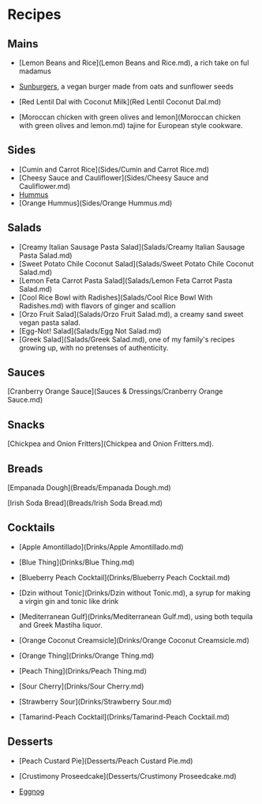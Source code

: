 # Recipes

## Mains

- [Lemon Beans and Rice](Lemon Beans and Rice.md), a rich take on ful madamus

- [Sunburgers](Sunburgers.md), a vegan burger made from oats and sunflower seeds

- [Red Lentil Dal with Coconut Milk](Red Lentil Coconut Dal.md)

- [Moroccan chicken with green olives and lemon](Moroccan chicken with green olives and lemon.md) tajine for European style cookware.

## Sides

- [Cumin and Carrot Rice](Sides/Cumin and Carrot Rice.md)
- [Cheesy Sauce and Cauliflower](Sides/Cheesy Sauce and Cauliflower.md)
- [Hummus](Sides/Hummus.md)
- [Orange Hummus](Sides/Orange Hummus.md)

## Salads

- [Creamy Italian Sausage Pasta Salad](Salads/Creamy Italian Sausage Pasta Salad.md)
- [Sweet Potato Chile Coconut Salad](Salads/Sweet Potato Chile Coconut Salad.md)
- [Lemon Feta Carrot Pasta Salad](Salads/Lemon Feta Carrot Pasta Salad.md)
- [Cool Rice Bowl with Radishes](Salads/Cool Rice Bowl With Radishes.md) with flavors of ginger and scallion
- [Orzo Fruit Salad](Salads/Orzo Fruit Salad.md), a creamy sand sweet vegan pasta salad.
- [Egg-Not! Salad](Salads/Egg Not Salad.md)
- [Greek Salad](Salads/Greek Salad.md), one of my family's recipes growing up, with no pretenses of authenticity.

## Sauces

[Cranberry Orange Sauce](Sauces & Dressings/Cranberry Orange Sauce.md)

## Snacks

[Chickpea and Onion Fritters](Chickpea and Onion Fritters.md).

## Breads

[Empanada Dough](Breads/Empanada Dough.md)

[Irish Soda Bread](Breads/Irish Soda Bread.md)

## Cocktails

- [Apple Amontillado](Drinks/Apple Amontillado.md)

- [Blue Thing](Drinks/Blue Thing.md)

- [Blueberry Peach Cocktail](Drinks/Blueberry Peach Cocktail.md)

- [Dzin without Tonic](Drinks/Dzin without Tonic.md), a syrup for making a
  virgin gin and tonic like drink

- [Mediterranean Gulf](Drinks/Mediterranean Gulf.md), using both tequila and
  Greek Mastiha liquor.

- [Orange Coconut Creamsicle](Drinks/Orange Coconut Creamsicle.md)

- [Orange Thing](Drinks/Orange Thing.md)

- [Peach Thing](Drinks/Peach Thing.md)

- [Sour Cherry](Drinks/Sour Cherry.md)

- [Strawberry Sour](Drinks/Strawberry Sour.md)

- [Tamarind-Peach Cocktail](Drinks/Tamarind-Peach Cocktail.md)

## Desserts

- [Peach Custard Pie](Desserts/Peach Custard Pie.md)

- [Crustimony Proseedcake](Desserts/Crustimony Proseedcake.md)

- [Eggnog](Desserts/Eggnog.md)
